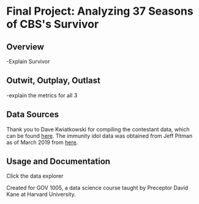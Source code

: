 # Final Project: Analyzing 37 Seasons of CBS's Survivor

## Overview
-Explain Survivor

## Outwit, Outplay, Outlast
-explain the metrics for all 3

## Data Sources
Thank you to Dave Kwiatkowski for compiling the contestant data, which can be found [here](https://github.com/davekwiatkowski/survivor-data). The immunity idol data was obtained from Jeff Pitman as of March 2019 from [here](https://docs.google.com/spreadsheets/d/1jTtpv3pdivUWo3oF3nGBWcDnG69cTw63QHfXgsfXgTI/edit#gid=0).

## Usage and Documentation
Click the data explorer



Created for GOV 1005, a data science course taught by Preceptor David Kane at Harvard University.
